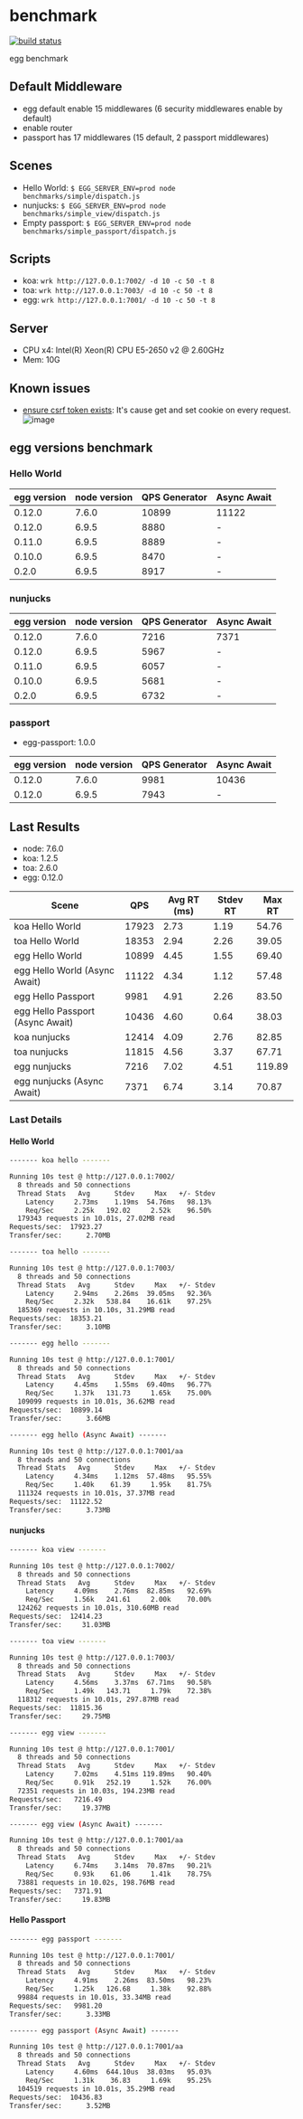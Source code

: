 # benchmark

[![build status][travis-image]][travis-url]

[travis-image]: https://img.shields.io/travis/eggjs/benchmark.svg?style=flat-square
[travis-url]: https://travis-ci.org/eggjs/benchmark

egg benchmark

## Default Middleware

- egg default enable 15 middlewares (6 security middlewares enable by default)
- enable router
- passport has 17 middlewares (15 default, 2 passport middlewares)

## Scenes

- Hello World: `$ EGG_SERVER_ENV=prod node benchmarks/simple/dispatch.js`
- nunjucks: `$ EGG_SERVER_ENV=prod node benchmarks/simple_view/dispatch.js`
- Empty passport: `$ EGG_SERVER_ENV=prod node benchmarks/simple_passport/dispatch.js`

## Scripts

- koa: `wrk http://127.0.0.1:7002/ -d 10 -c 50 -t 8`
- toa: `wrk http://127.0.0.1:7003/ -d 10 -c 50 -t 8`
- egg: `wrk http://127.0.0.1:7001/ -d 10 -c 50 -t 8`

## Server

- CPU x4: Intel(R) Xeon(R) CPU E5-2650 v2 @ 2.60GHz
- Mem: 10G

## Known issues

- [ensure csrf token exists](https://github.com/eggjs/egg-security/blob/master/app/extend/context.js#L75): It's cause get and set cookie on every request.
  ![image](https://cloud.githubusercontent.com/assets/156269/22675417/8fd55b44-ed20-11e6-8ac8-77a791e558dd.png)

## egg versions benchmark

### Hello World

egg version | node version | QPS Generator | Async Await
--- | --- | --- | ---
0.12.0 | 7.6.0 | 10899 | 11122
0.12.0 | 6.9.5 | 8880 | -
0.11.0 | 6.9.5 | 8889 | -
0.10.0 | 6.9.5 | 8470 | -
0.2.0 | 6.9.5 | 8917 | -

### nunjucks

egg version | node version | QPS Generator | Async Await
--- | --- | --- | ---
0.12.0 | 7.6.0 | 7216 | 7371
0.12.0 | 6.9.5 | 5967 | -
0.11.0 | 6.9.5 | 6057 | -
0.10.0 | 6.9.5 | 5681 | -
0.2.0 | 6.9.5 | 6732 | -

### passport

- egg-passport: 1.0.0

egg version | node version | QPS Generator | Async Await
--- | --- | --- | ---
0.12.0 | 7.6.0 | 9981 | 10436
0.12.0 | 6.9.5 | 7943 | -

## Last Results

- node: 7.6.0
- koa: 1.2.5
- toa: 2.6.0
- egg: 0.12.0

Scene | QPS | Avg RT (ms) | Stdev RT | Max RT
---   | --- | ---         | ---      | ---
koa Hello World | 17923 | 2.73 | 1.19 | 54.76
toa Hello World | 18353 | 2.94 | 2.26 | 39.05
egg Hello World | 10899 | 4.45 | 1.55 | 69.40
egg Hello World (Async Await) | 11122 | 4.34 | 1.12 | 57.48
egg Hello Passport | 9981 | 4.91 | 2.26 | 83.50
egg Hello Passport (Async Await) | 10436 | 4.60 | 0.64 | 38.03
koa nunjucks | 12414 | 4.09 | 2.76 | 82.85
toa nunjucks | 11815 | 4.56 | 3.37 | 67.71
egg nunjucks | 7216 | 7.02 | 4.51 | 119.89
egg nunjucks (Async Await) | 7371 | 6.74 | 3.14 | 70.87

### Last Details

#### Hello World

```bash
------- koa hello -------

Running 10s test @ http://127.0.0.1:7002/
  8 threads and 50 connections
  Thread Stats   Avg      Stdev     Max   +/- Stdev
    Latency     2.73ms    1.19ms  54.76ms   98.13%
    Req/Sec     2.25k   192.02     2.52k    96.50%
  179343 requests in 10.01s, 27.02MB read
Requests/sec:  17923.27
Transfer/sec:      2.70MB

------- toa hello -------

Running 10s test @ http://127.0.0.1:7003/
  8 threads and 50 connections
  Thread Stats   Avg      Stdev     Max   +/- Stdev
    Latency     2.94ms    2.26ms  39.05ms   92.36%
    Req/Sec     2.32k   538.84    16.61k    97.25%
  185369 requests in 10.10s, 31.29MB read
Requests/sec:  18353.21
Transfer/sec:      3.10MB

------- egg hello -------

Running 10s test @ http://127.0.0.1:7001/
  8 threads and 50 connections
  Thread Stats   Avg      Stdev     Max   +/- Stdev
    Latency     4.45ms    1.55ms  69.40ms   96.77%
    Req/Sec     1.37k   131.73     1.65k    75.00%
  109099 requests in 10.01s, 36.62MB read
Requests/sec:  10899.14
Transfer/sec:      3.66MB

------- egg hello (Async Await) -------

Running 10s test @ http://127.0.0.1:7001/aa
  8 threads and 50 connections
  Thread Stats   Avg      Stdev     Max   +/- Stdev
    Latency     4.34ms    1.12ms  57.48ms   95.55%
    Req/Sec     1.40k    61.39     1.95k    81.75%
  111324 requests in 10.01s, 37.37MB read
Requests/sec:  11122.52
Transfer/sec:      3.73MB
```

#### nunjucks

```bash
------- koa view -------

Running 10s test @ http://127.0.0.1:7002/
  8 threads and 50 connections
  Thread Stats   Avg      Stdev     Max   +/- Stdev
    Latency     4.09ms    2.76ms  82.85ms   92.69%
    Req/Sec     1.56k   241.61     2.00k    70.00%
  124262 requests in 10.01s, 310.60MB read
Requests/sec:  12414.23
Transfer/sec:     31.03MB

------- toa view -------

Running 10s test @ http://127.0.0.1:7003/
  8 threads and 50 connections
  Thread Stats   Avg      Stdev     Max   +/- Stdev
    Latency     4.56ms    3.37ms  67.71ms   90.58%
    Req/Sec     1.49k   143.71     1.79k    72.38%
  118312 requests in 10.01s, 297.87MB read
Requests/sec:  11815.36
Transfer/sec:     29.75MB

------- egg view -------

Running 10s test @ http://127.0.0.1:7001/
  8 threads and 50 connections
  Thread Stats   Avg      Stdev     Max   +/- Stdev
    Latency     7.02ms    4.51ms 119.89ms   90.40%
    Req/Sec     0.91k   252.19     1.52k    76.00%
  72351 requests in 10.03s, 194.23MB read
Requests/sec:   7216.49
Transfer/sec:     19.37MB

------- egg view (Async Await) -------

Running 10s test @ http://127.0.0.1:7001/aa
  8 threads and 50 connections
  Thread Stats   Avg      Stdev     Max   +/- Stdev
    Latency     6.74ms    3.14ms  70.87ms   90.21%
    Req/Sec     0.93k    61.06     1.41k    78.75%
  73881 requests in 10.02s, 198.76MB read
Requests/sec:   7371.91
Transfer/sec:     19.83MB
```

#### Hello Passport

```bash
------- egg passport -------

Running 10s test @ http://127.0.0.1:7001/
  8 threads and 50 connections
  Thread Stats   Avg      Stdev     Max   +/- Stdev
    Latency     4.91ms    2.26ms  83.50ms   98.23%
    Req/Sec     1.25k   126.68     1.38k    92.88%
  99884 requests in 10.01s, 33.34MB read
Requests/sec:   9981.20
Transfer/sec:      3.33MB

------- egg passport (Async Await) -------

Running 10s test @ http://127.0.0.1:7001/aa
  8 threads and 50 connections
  Thread Stats   Avg      Stdev     Max   +/- Stdev
    Latency     4.60ms  644.10us  38.03ms   95.03%
    Req/Sec     1.31k    36.83     1.69k    95.25%
  104519 requests in 10.01s, 35.29MB read
Requests/sec:  10436.83
Transfer/sec:      3.52MB
```
